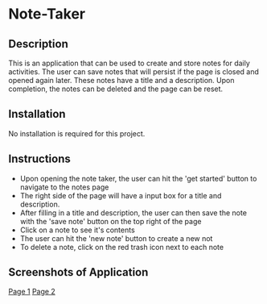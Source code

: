 # Note-Taker

## Description 
This is an application that can be used to create and store notes for daily activities. The user can save notes that will persist if the page is closed and opened again later. These notes have a title and a description. Upon completion, the notes can be deleted and the page can be reset.
## Installation 
No installation is required for this project.

## Instructions
- Upon opening the note taker, the user can hit the 'get started' button to navigate to the notes page 
- The right side of the page will have a input box for a title and description.
- After filling in a title and description, the user can then save the note with the 'save note' button on the top right of the page
- Click on a note to see it's contents
- The user can hit the 'new note' button to create a new not
- To delete a note, click on the red trash icon next to each note

## Screenshots of Application 
[Page 1](./Screenshot%201.jpg)
[Page 2](./Screenshot%202.jpg)
